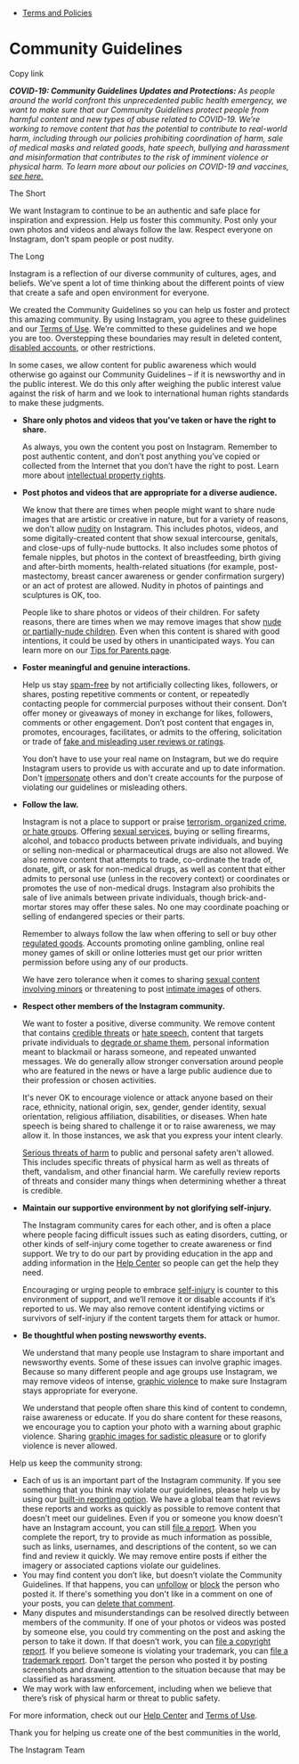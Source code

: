 *   [Terms and Policies](https://help.instagram.com/1417489251945243/?helpref=breadcrumb)

Community Guidelines
====================

Copy link

_**COVID-19: Community Guidelines Updates and Protections:** As people around the world confront this unprecedented public health emergency, we want to make sure that our Community Guidelines protect people from harmful content and new types of abuse related to COVID-19. We’re working to remove content that has the potential to contribute to real-world harm, including through our policies prohibiting coordination of harm, sale of medical masks and related goods, hate speech, bullying and harassment and misinformation that contributes to the risk of imminent violence or physical harm. To learn more about our policies on COVID-19 and vaccines, [see here.](https://help.instagram.com/697825587576762?helpref=faq_content)_

The Short

We want Instagram to continue to be an authentic and safe place for inspiration and expression. Help us foster this community. Post only your own photos and videos and always follow the law. Respect everyone on Instagram, don’t spam people or post nudity.

The Long

Instagram is a reflection of our diverse community of cultures, ages, and beliefs. We’ve spent a lot of time thinking about the different points of view that create a safe and open environment for everyone.

We created the Community Guidelines so you can help us foster and protect this amazing community. By using Instagram, you agree to these guidelines and our [Terms of Use](https://www.instagram.com/legal/terms). We’re committed to these guidelines and we hope you are too. Overstepping these boundaries may result in deleted content, [disabled accounts](https://help.instagram.com/366993040048856?helpref=faq_content), or other restrictions.

In some cases, we allow content for public awareness which would otherwise go against our Community Guidelines – if it is newsworthy and in the public interest. We do this only after weighing the public interest value against the risk of harm and we look to international human rights standards to make these judgments.

*   **Share only photos and videos that you’ve taken or have the right to share.**
    
    As always, you own the content you post on Instagram. Remember to post authentic content, and don’t post anything you’ve copied or collected from the Internet that you don’t have the right to post. Learn more about [intellectual property rights](https://help.instagram.com/126382350847838?helpref=faq_content).
    
*   **Post photos and videos that are appropriate for a diverse audience.**
    
    We know that there are times when people might want to share nude images that are artistic or creative in nature, but for a variety of reasons, we don’t allow [nudity](https://l.instagram.com/?u=https%3A%2F%2Fwww.facebook.com%2Fcommunitystandards%2Fadult_nudity_sexual_activity&e=AT20UgGnYVgyyNb2e-l_m3FFJeUCIwNAz_2gsR5iPZyg_pGJaM-ThIp22LvtGveBQtrkKl-JahR46STZCs8F05rhqmWaMp4npv-qwfHEHkrY1keUDqKodSiCz5sF7JHLbXGMWuYTAm-AKLw2Ya3hDA) on Instagram. This includes photos, videos, and some digitally-created content that show sexual intercourse, genitals, and close-ups of fully-nude buttocks. It also includes some photos of female nipples, but photos in the context of breastfeeding, birth giving and after-birth moments, health-related situations (for example, post-mastectomy, breast cancer awareness or gender confirmation surgery) or an act of protest are allowed. Nudity in photos of paintings and sculptures is OK, too.
    
    People like to share photos or videos of their children. For safety reasons, there are times when we may remove images that show [nude or partially-nude children](https://l.instagram.com/?u=https%3A%2F%2Fwww.facebook.com%2Fcommunitystandards%2Fchild_nudity_sexual_exploitation&e=AT20UgGnYVgyyNb2e-l_m3FFJeUCIwNAz_2gsR5iPZyg_pGJaM-ThIp22LvtGveBQtrkKl-JahR46STZCs8F05rhqmWaMp4npv-qwfHEHkrY1keUDqKodSiCz5sF7JHLbXGMWuYTAm-AKLw2Ya3hDA). Even when this content is shared with good intentions, it could be used by others in unanticipated ways. You can learn more on our [Tips for Parents page](https://help.instagram.com/154475974694511/?helpref=faq_content).
    
*   **Foster meaningful and genuine interactions.**
    
    Help us stay [spam-free](https://l.instagram.com/?u=https%3A%2F%2Fwww.facebook.com%2Fcommunitystandards%2Fspam&e=AT20UgGnYVgyyNb2e-l_m3FFJeUCIwNAz_2gsR5iPZyg_pGJaM-ThIp22LvtGveBQtrkKl-JahR46STZCs8F05rhqmWaMp4npv-qwfHEHkrY1keUDqKodSiCz5sF7JHLbXGMWuYTAm-AKLw2Ya3hDA) by not artificially collecting likes, followers, or shares, posting repetitive comments or content, or repeatedly contacting people for commercial purposes without their consent. Don’t offer money or giveaways of money in exchange for likes, followers, comments or other engagement. Don’t post content that engages in, promotes, encourages, facilitates, or admits to the offering, solicitation or trade of [fake and misleading user reviews or ratings](https://l.instagram.com/?u=https%3A%2F%2Fwww.facebook.com%2Fcommunitystandards%2Ffraud_deception&e=AT20UgGnYVgyyNb2e-l_m3FFJeUCIwNAz_2gsR5iPZyg_pGJaM-ThIp22LvtGveBQtrkKl-JahR46STZCs8F05rhqmWaMp4npv-qwfHEHkrY1keUDqKodSiCz5sF7JHLbXGMWuYTAm-AKLw2Ya3hDA).
    
    You don’t have to use your real name on Instagram, but we do require Instagram users to provide us with accurate and up to date information. Don't [impersonate](https://l.instagram.com/?u=https%3A%2F%2Fwww.facebook.com%2Fcommunitystandards%2Fmisrepresentation&e=AT20UgGnYVgyyNb2e-l_m3FFJeUCIwNAz_2gsR5iPZyg_pGJaM-ThIp22LvtGveBQtrkKl-JahR46STZCs8F05rhqmWaMp4npv-qwfHEHkrY1keUDqKodSiCz5sF7JHLbXGMWuYTAm-AKLw2Ya3hDA) others and don't create accounts for the purpose of violating our guidelines or misleading others.
    
*   **Follow the law.**
    
    Instagram is not a place to support or praise [terrorism, organized crime, or hate groups](https://l.instagram.com/?u=https%3A%2F%2Fwww.facebook.com%2Fcommunitystandards%2Fdangerous_individuals_organizations&e=AT20UgGnYVgyyNb2e-l_m3FFJeUCIwNAz_2gsR5iPZyg_pGJaM-ThIp22LvtGveBQtrkKl-JahR46STZCs8F05rhqmWaMp4npv-qwfHEHkrY1keUDqKodSiCz5sF7JHLbXGMWuYTAm-AKLw2Ya3hDA). Offering [sexual services](https://l.instagram.com/?u=https%3A%2F%2Fwww.facebook.com%2Fcommunitystandards%2Fsexual_solicitation&e=AT20UgGnYVgyyNb2e-l_m3FFJeUCIwNAz_2gsR5iPZyg_pGJaM-ThIp22LvtGveBQtrkKl-JahR46STZCs8F05rhqmWaMp4npv-qwfHEHkrY1keUDqKodSiCz5sF7JHLbXGMWuYTAm-AKLw2Ya3hDA), buying or selling firearms, alcohol, and tobacco products between private individuals, and buying or selling non-medical or pharmaceutical drugs are also not allowed. We also remove content that attempts to trade, co-ordinate the trade of, donate, gift, or ask for non-medical drugs, as well as content that either admits to personal use (unless in the recovery context) or coordinates or promotes the use of non-medical drugs. Instagram also prohibits the sale of live animals between private individuals, though brick-and-mortar stores may offer these sales. No one may coordinate poaching or selling of endangered species or their parts.
    
    Remember to always follow the law when offering to sell or buy other [regulated goods](https://l.instagram.com/?u=https%3A%2F%2Fwww.facebook.com%2Fcommunitystandards%2Fregulated_goods&e=AT20UgGnYVgyyNb2e-l_m3FFJeUCIwNAz_2gsR5iPZyg_pGJaM-ThIp22LvtGveBQtrkKl-JahR46STZCs8F05rhqmWaMp4npv-qwfHEHkrY1keUDqKodSiCz5sF7JHLbXGMWuYTAm-AKLw2Ya3hDA). Accounts promoting online gambling, online real money games of skill or online lotteries must get our prior written permission before using any of our products.
    
    We have zero tolerance when it comes to sharing [sexual content involving minors](https://l.instagram.com/?u=https%3A%2F%2Fwww.facebook.com%2Fcommunitystandards%2Fchild_nudity_sexual_exploitation&e=AT20UgGnYVgyyNb2e-l_m3FFJeUCIwNAz_2gsR5iPZyg_pGJaM-ThIp22LvtGveBQtrkKl-JahR46STZCs8F05rhqmWaMp4npv-qwfHEHkrY1keUDqKodSiCz5sF7JHLbXGMWuYTAm-AKLw2Ya3hDA) or threatening to post [intimate images](https://l.instagram.com/?u=https%3A%2F%2Fwww.facebook.com%2Fcommunitystandards%2Fsexual_exploitation_adults&e=AT20UgGnYVgyyNb2e-l_m3FFJeUCIwNAz_2gsR5iPZyg_pGJaM-ThIp22LvtGveBQtrkKl-JahR46STZCs8F05rhqmWaMp4npv-qwfHEHkrY1keUDqKodSiCz5sF7JHLbXGMWuYTAm-AKLw2Ya3hDA) of others.
    
*   **Respect other members of the Instagram community.**
    
    We want to foster a positive, diverse community. We remove content that contains [credible threats](https://l.instagram.com/?u=https%3A%2F%2Fwww.facebook.com%2Fcommunitystandards%2Fcredible_violence&e=AT20UgGnYVgyyNb2e-l_m3FFJeUCIwNAz_2gsR5iPZyg_pGJaM-ThIp22LvtGveBQtrkKl-JahR46STZCs8F05rhqmWaMp4npv-qwfHEHkrY1keUDqKodSiCz5sF7JHLbXGMWuYTAm-AKLw2Ya3hDA) or [hate speech](https://l.instagram.com/?u=https%3A%2F%2Fwww.facebook.com%2Fcommunitystandards%2Fhate_speech&e=AT20UgGnYVgyyNb2e-l_m3FFJeUCIwNAz_2gsR5iPZyg_pGJaM-ThIp22LvtGveBQtrkKl-JahR46STZCs8F05rhqmWaMp4npv-qwfHEHkrY1keUDqKodSiCz5sF7JHLbXGMWuYTAm-AKLw2Ya3hDA), content that targets private individuals to [degrade or shame them](https://l.instagram.com/?u=https%3A%2F%2Fwww.facebook.com%2Fcommunitystandards%2Fbullying&e=AT20UgGnYVgyyNb2e-l_m3FFJeUCIwNAz_2gsR5iPZyg_pGJaM-ThIp22LvtGveBQtrkKl-JahR46STZCs8F05rhqmWaMp4npv-qwfHEHkrY1keUDqKodSiCz5sF7JHLbXGMWuYTAm-AKLw2Ya3hDA), personal information meant to blackmail or harass someone, and repeated unwanted messages. We do generally allow stronger conversation around people who are featured in the news or have a large public audience due to their profession or chosen activities.
    
    It's never OK to encourage violence or attack anyone based on their race, ethnicity, national origin, sex, gender, gender identity, sexual orientation, religious affiliation, disabilities, or diseases. When hate speech is being shared to challenge it or to raise awareness, we may allow it. In those instances, we ask that you express your intent clearly.
    
    [Serious threats of harm](https://l.instagram.com/?u=https%3A%2F%2Fwww.facebook.com%2Fcommunitystandards%2Fcredible_violence&e=AT20UgGnYVgyyNb2e-l_m3FFJeUCIwNAz_2gsR5iPZyg_pGJaM-ThIp22LvtGveBQtrkKl-JahR46STZCs8F05rhqmWaMp4npv-qwfHEHkrY1keUDqKodSiCz5sF7JHLbXGMWuYTAm-AKLw2Ya3hDA) to public and personal safety aren't allowed. This includes specific threats of physical harm as well as threats of theft, vandalism, and other financial harm. We carefully review reports of threats and consider many things when determining whether a threat is credible.
    
*   **Maintain our supportive environment by not glorifying self-injury.**
    
    The Instagram community cares for each other, and is often a place where people facing difficult issues such as eating disorders, cutting, or other kinds of self-injury come together to create awareness or find support. We try to do our part by providing education in the app and adding information in the [Help Center](https://help.instagram.com/) so people can get the help they need.
    
    Encouraging or urging people to embrace [self-injury](https://l.instagram.com/?u=https%3A%2F%2Fwww.facebook.com%2Fcommunitystandards%2Fsuicide_self_injury_violence&e=AT20UgGnYVgyyNb2e-l_m3FFJeUCIwNAz_2gsR5iPZyg_pGJaM-ThIp22LvtGveBQtrkKl-JahR46STZCs8F05rhqmWaMp4npv-qwfHEHkrY1keUDqKodSiCz5sF7JHLbXGMWuYTAm-AKLw2Ya3hDA) is counter to this environment of support, and we’ll remove it or disable accounts if it’s reported to us. We may also remove content identifying victims or survivors of self-injury if the content targets them for attack or humor.
    
*   **Be thoughtful when posting newsworthy events.**
    
    We understand that many people use Instagram to share important and newsworthy events. Some of these issues can involve graphic images. Because so many different people and age groups use Instagram, we may remove videos of intense, [graphic violence](https://l.instagram.com/?u=https%3A%2F%2Fwww.facebook.com%2Fcommunitystandards%2Fgraphic_violence&e=AT20UgGnYVgyyNb2e-l_m3FFJeUCIwNAz_2gsR5iPZyg_pGJaM-ThIp22LvtGveBQtrkKl-JahR46STZCs8F05rhqmWaMp4npv-qwfHEHkrY1keUDqKodSiCz5sF7JHLbXGMWuYTAm-AKLw2Ya3hDA) to make sure Instagram stays appropriate for everyone.
    
    We understand that people often share this kind of content to condemn, raise awareness or educate. If you do share content for these reasons, we encourage you to caption your photo with a warning about graphic violence. Sharing [graphic images for sadistic pleasure](https://l.instagram.com/?u=https%3A%2F%2Fwww.facebook.com%2Fcommunitystandards%2Fcruel_insensitive&e=AT20UgGnYVgyyNb2e-l_m3FFJeUCIwNAz_2gsR5iPZyg_pGJaM-ThIp22LvtGveBQtrkKl-JahR46STZCs8F05rhqmWaMp4npv-qwfHEHkrY1keUDqKodSiCz5sF7JHLbXGMWuYTAm-AKLw2Ya3hDA) or to glorify violence is never allowed.
    

Help us keep the community strong:

*   Each of us is an important part of the Instagram community. If you see something that you think may violate our guidelines, please help us by using our [built-in reporting option](https://help.instagram.com/165828726894770?helpref=faq_content). We have a global team that reviews these reports and works as quickly as possible to remove content that doesn’t meet our guidelines. Even if you or someone you know doesn’t have an Instagram account, you can still [file a report](https://help.instagram.com/contact/383679321740945). When you complete the report, try to provide as much information as possible, such as links, usernames, and descriptions of the content, so we can find and review it quickly. We may remove entire posts if either the imagery or associated captions violate our guidelines.
*   You may find content you don’t like, but doesn’t violate the Community Guidelines. If that happens, you can [unfollow](https://help.instagram.com/286340048138725?helpref=faq_content) or [block](https://help.instagram.com/426700567389543/?helpref=faq_content) the person who posted it. If there's something you don't like in a comment on one of your posts, you can [delete that comment](https://help.instagram.com/289098941190483?helpref=faq_content).
*   Many disputes and misunderstandings can be resolved directly between members of the community. If one of your photos or videos was posted by someone else, you could try commenting on the post and asking the person to take it down. If that doesn’t work, you can [file a copyright report](https://help.instagram.com/126382350847838?helpref=faq_content). If you believe someone is violating your trademark, you can [file a trademark report](https://help.instagram.com/222826637847963?helpref=faq_content). Don't target the person who posted it by posting screenshots and drawing attention to the situation because that may be classified as harassment.
*   We may work with law enforcement, including when we believe that there’s risk of physical harm or threat to public safety.

For more information, check out our [Help Center](https://help.instagram.com/) and [Terms of Use](https://l.instagram.com/?u=http%3A%2F%2Finstagram.com%2Flegal%2Fterms%2F%23&e=AT20UgGnYVgyyNb2e-l_m3FFJeUCIwNAz_2gsR5iPZyg_pGJaM-ThIp22LvtGveBQtrkKl-JahR46STZCs8F05rhqmWaMp4npv-qwfHEHkrY1keUDqKodSiCz5sF7JHLbXGMWuYTAm-AKLw2Ya3hDA).

Thank you for helping us create one of the best communities in the world,

The Instagram Team